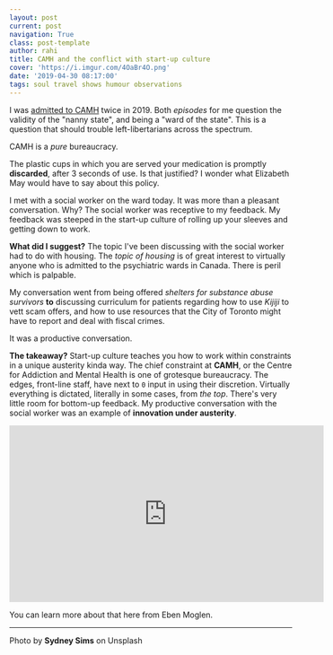 ```yaml
---
layout: post
current: post
navigation: True
class: post-template
author: rahi
title: CAMH and the conflict with start-up culture
cover: 'https://i.imgur.com/4OaBr4O.png'
date: '2019-04-30 08:17:00'
tags: soul travel shows humour observations
---
```


I was [admitted to CAMH](https://photos.app.goo.gl/JnmuYYTGSz45GSqNA) twice in 2019. Both _episodes_ for me question the validity of the "nanny state", and being a "ward of the state". This is a question that should trouble left-libertarians across the spectrum.

CAMH is a _pure_ bureaucracy.

The plastic cups in which you are served your medication is promptly **discarded**, after 3 seconds of use. Is that justified? I wonder what Elizabeth May would have to say about this policy.

I met with a social worker on the ward today. It was more than a pleasant conversation. Why? The social worker was receptive to my feedback. My feedback was steeped in the start-up culture of rolling up your sleeves and getting down to work.

**What did I suggest?** The topic I've been discussing with the social worker had to do with housing. The _topic of housing_ is of great interest to virtually anyone who is admitted to the psychiatric wards in Canada. There is peril which is palpable.

My conversation went from being offered _shelters for substance abuse survivors_ **to** discussing curriculum for patients regarding how to use _Kijiji_ to vett scam offers, and how to use resources that the City of Toronto might have to report and deal with fiscal crimes.

It was a productive conversation.

**The takeaway?** Start-up culture teaches you how to work within constraints in a unique austerity kinda way. The chief constraint at **CAMH**, or the Centre for Addiction and Mental Health is one of grotesque bureaucracy. The edges, front-line staff, have next to `0` input in using their discretion. Virtually everything is dictated, literally in some cases, from _the top_. There's very little room for bottom-up feedback. My productive conversation with the social worker was an example of **innovation under austerity**.

<iframe width="560" height="315" src="https://www.youtube.com/embed/G2VHf5vpBy8" frameborder="0" allow="accelerometer; autoplay; encrypted-media; gyroscope; picture-in-picture" allowfullscreen></iframe>

You can learn more about that here from Eben Moglen.

---

Photo by **Sydney Sims** on Unsplash
